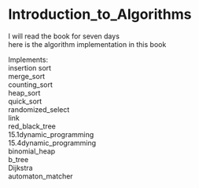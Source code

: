 # Introduction_to_Algorithms

I will read the book <Introduction to algorithm> for seven days  
here is the algorithm implementation in this book

Implements:  
  insertion sort  
  merge_sort  
  counting_sort  
  heap_sort  
  quick_sort  
  randomized_select  
  link  
  red_black_tree  
  15.1dynamic_programming  
  15.4dynamic_programming  
  binomial_heap  
  b_tree  
  Dijkstra  
  automaton_matcher  
